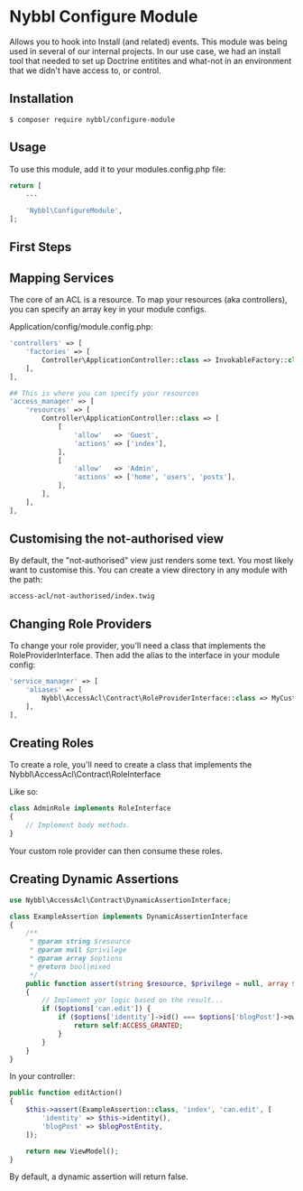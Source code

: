 # Nybbl Configure Module
Allows you to hook into Install (and related) events. This module was being used in several of our internal projects.
In our use case, we had an install tool that needed to set up Doctrine entitites and what-not in an environment that we didn't have access to, or control.

## Installation
```
$ composer require nybbl/configure-module
```

## Usage
To use this module, add it to your modules.config.php file:
```php
return [
    ...
    
    'Nybbl\ConfigureModule',
];
```

## First Steps


## Mapping Services
The core of an ACL is a resource. To map your resources (aka controllers), you can specify
an array key in your module configs.

Application/config/module.config.php:
```php
'controllers' => [
    'factories' => [
        Controller\ApplicationController::class => InvokableFactory::class,
    ],
],

## This is where you can specify your resources
'access_manager' => [
    'resources' => [
        Controller\ApplicationController::class => [
            [
                'allow'   => 'Guest',
                'actions' => ['index'],
            ],
            [
                'allow'   => 'Admin',
                'actions' => ['home', 'users', 'posts'],
            ],
        ],
    ],
],
```

## Customising the not-authorised view
By default, the "not-authorised" view just renders some text. You most likely want to customise this.
You can create a view directory in any module with the path:
```
access-acl/not-authorised/index.twig
```

## Changing Role Providers
To change your role provider, you'll need a class that implements the RoleProviderInterface.
Then add the alias to the interface in your module config:

```php
'service_manager' => [
    'aliases' => [
        Nybbl\AccessAcl\Contract\RoleProviderInterface::class => MyCustomRoleProvider::class,
    ],
],
```

## Creating Roles
To create a role, you'll need to create a class that implements the Nybbl\AccessAcl\Contract\RoleInterface

Like so:
```php
class AdminRole implements RoleInterface
{
    // Implement body methods.
}
```
Your custom role provider can then consume these roles.

## Creating Dynamic Assertions
```php
use Nybbl\AccessAcl\Contract\DynamicAssertionInterface;

class ExampleAssertion implements DynamicAssertionInterface
{
    /**
     * @param string $resource
     * @param null $privilege
     * @param array $options
     * @return bool|mixed
     */
    public function assert(string $resource, $privilege = null, array $options = [])
    {
        // Implement yor logic based on the result...
        if ($options['can.edit']) {
            if ($options['identity']->id() === $options['blogPost']->ownerId()) {
                return self:ACCESS_GRANTED;
            }
        }
    }
}
```

In your controller:
```php
public function editAction()
{
    $this->assert(ExampleAssertion::class, 'index', 'can.edit', [
        'identity' => $this->identity(),
        'blogPost' => $blogPostEntity,
    ]);

    return new ViewModel();
}
```
By default, a dynamic assertion will return false.